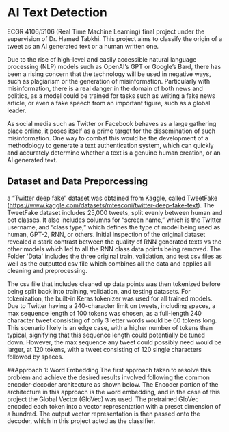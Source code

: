 # AI Text Detection
ECGR 4106/5106 (Real Time Machine Learning) final project under the supervision of Dr. Hamed Tabkhi. This project aims to classify the origin of a tweet as an AI generated text or a human written one.

Due to the rise of high-level and easily accessible natural language processing (NLP) models such as OpenAI’s GPT or Google’s Bard, there has been a rising concern that the technology will be used in negative ways, such as plagiarism or the generation of misinformation. Particularly with misinformation, there is a real danger in the domain of both news and politics, as a model could be trained for tasks such as writing a fake news article, or even a fake speech from an important figure, such as a global leader. 

As social media such as Twitter or Facebook  behaves as a large gathering place online, it poses itself as a prime target for the dissemination of such misinformation. One way to combat this would be the development of a methodology to generate a text authentication system, which can quickly and accurately determine whether a text is a genuine human creation, or an AI generated text.

## Dataset and Data Preporcessing
a “Twitter deep fake” dataset was obtained from Kaggle, called TweetFake (https://www.kaggle.com/datasets/mtesconi/twitter-deep-fake-text). The TweetFake dataset includes 25,000 tweets, split evenly between human and bot classes. It also includes columns for “screen name,” which is the Twitter username, and “class type,” which defines the type of model being used as human, GPT-2, RNN, or others.
Initial inspection of the original dataset revealed a stark contrast between the quality of RNN generated texts vs the other models which led to all the RNN class data points being removed. The Folder 'Data' includes the three original train, validation, and test csv files as well as the outputted csv file which combines all the data and applies all cleaning and preprocessing.

The csv file that includes cleaned up data points was then tokenized before being split back into training, validation, and testing datasets. For tokenization, the built-in Keras tokenizer was used for all trained models. Due to Twitter having a 240-character limit on tweets, including spaces, a max sequence length of 100 tokens was chosen, as a full-length 240 character tweet consisting of only 3 letter words would be 60 tokens long. This scenario likely is an edge case, with a higher number of tokens than typical, signifying that this sequence length could potentially be tuned down. However, the max sequence any tweet could possibly need would be larger, at 120 tokens, with a tweet consisting of 120 single characters followed by spaces.

##Approach 1: Word Embedding
The first approach taken to resolve this problem and achieve the desired results involved following the common encoder-decoder architecture as shown below. The Encoder portion of the architecture in this approach is the word embedding, and in the case of this project the Global Vector (GloVec) was used. The pretrained GloVec encoded each token into a vector representation with a preset dimension of a hundred. The output vector representation is then passed onto the decoder, which in this project acted as the classifier. 

